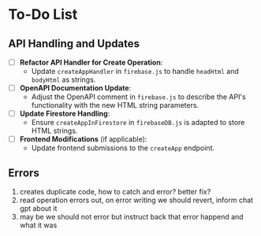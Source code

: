 # To-Do List

## API Handling and Updates

- [ ] **Refactor API Handler for Create Operation**:
   - Update `createAppHandler` in `firebase.js` to handle `headHtml` and `bodyHtml` as strings.
- [ ] **OpenAPI Documentation Update**:
   - Adjust the OpenAPI comment in `firebase.js` to describe the API's functionality with the new HTML string parameters.
- [ ] **Update Firestore Handling**:
   - Ensure `createAppInFirestore` in `firebaseDB.js` is adapted to store HTML strings.
- [ ] **Frontend Modifications** (if applicable):
   - Update frontend submissions to the `createApp` endpoint.

## Errors
1. creates duplicate code, how to catch and error? better fix?
3. read operation errors out, on error writing we should revert, inform chat gpt about it
4. may be we should not error but instruct back that error happend and what it was